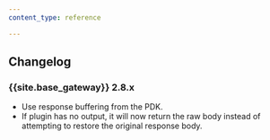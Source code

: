 ```yaml
---
content_type: reference

---
```


## Changelog

### {{site.base_gateway}} 2.8.x

* Use response buffering from the PDK.
* If plugin has no output, it will now return the raw body instead of attempting
to restore the original response body.
